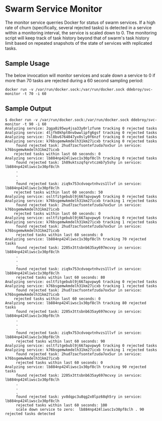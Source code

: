 # Swarm Service Monitor

The monitor service querries Docker for status of swarm services. If a high rate of churn (specifically, several rejected tasks) is detected in a service within a monitoring interval, the service is scaled down to 0. The monitoring script will keep track of task history beyond that of swarm's task history limit based on repeated snapshots of the state of services with replicated tasks.

## Sample Usage

The below invocation will monitor services and scale down a service to 0 if more than 70 tasks are rejected during a 60 second sampling period:

```
docker run -v /var/run/docker.sock:/var/run/docker.sock ddebroy/svc-monitor -t 70 -i 60
```

## Sample Output

```
$ docker run -v /var/run/docker.sock:/var/run/docker.sock ddebroy/svc-monitor -t 90 -i 60
Analyzing service: 2qga8i95wy4jsa33y0rlzfunm tracking 0 rejected tasks
Analyzing service: 4ljfk0khpt0nvbwwlipfg6gsf tracking 0 rejected tasks
Analyzing service: 7sl8bv6764047yx0sly0f6nzf tracking 0 rejected tasks
Analyzing service: k76bsgemwkmdelh31km27icxb tracking 0 rejected tasks
     found rejected task: 2hud7zacfsontefzuda7ox5ur in service: k76bsgemwkmdelh31km27icxb
    rejected tasks within last 60 seconds: 0
Analyzing service: lb884np424liwsc1v30pf8clh tracking 0 rejected tasks
     found rejected task: 1h89uktszqfqrvtczmb7y5shy in service: lb884np424liwsc1v30pf8clh
     .
     .
     .
     found rejected task: ziq9x753cdvoqvtnhvzs1llvf in service: lb884np424liwsc1v30pf8clh
    rejected tasks within last 60 seconds: 50
Analyzing service: osltfitgebubl9j667apvpwy6 tracking 0 rejected tasks
Analyzing service: k76bsgemwkmdelh31km27icxb tracking 1 rejected tasks
     found rejected task: 2hud7zacfsontefzuda7ox5ur in service: k76bsgemwkmdelh31km27icxb
    rejected tasks within last 60 seconds: 0
Analyzing service: osltfitgebubl9j667apvpwy6 tracking 0 rejected tasks
Analyzing service: k76bsgemwkmdelh31km27icxb tracking 1 rejected tasks
     found rejected task: 2hud7zacfsontefzuda7ox5ur in service: k76bsgemwkmdelh31km27icxb
     rejected tasks within last 60 seconds: 0
Analyzing service: lb884np424liwsc1v30pf8clh tracking 70 rejected tasks
     found rejected task: 2205x3ttsbnb635ay697mcvxy in service: lb884np424liwsc1v30pf8clh
     .
     .
     .
     found rejected task: ziq9x753cdvoqvtnhvzs1llvf in service: lb884np424liwsc1v30pf8clh
     rejected tasks within last 60 seconds: 80
Analyzing service: osltfitgebubl9j667apvpwy6 tracking 0 rejected tasks
Analyzing service: k76bsgemwkmdelh31km27icxb tracking 1 rejected tasks
     found rejected task: 2hud7zacfsontefzuda7ox5ur in service: k76bsgemwkmdelh31km27icxb
    rejected tasks within last 60 seconds: 0
Analyzing service: lb884np424liwsc1v30pf8clh tracking 80 rejected tasks
     found rejected task: 2205x3ttsbnb635ay697mcvxy in service: lb884np424liwsc1v30pf8clh
     .
     .
     .
     found rejected task: ziq9x753cdvoqvtnhvzs1llvf in service: lb884np424liwsc1v30pf8clh
     rejected tasks within last 60 seconds: 90
Analyzing service: osltfitgebubl9j667apvpwy6 tracking 0 rejected tasks
Analyzing service: k76bsgemwkmdelh31km27icxb tracking 1 rejected tasks
     found rejected task: 2hud7zacfsontefzuda7ox5ur in service: k76bsgemwkmdelh31km27icxb
     rejected tasks within last 60 seconds: 0
Analyzing service: lb884np424liwsc1v30pf8clh tracking 90 rejected tasks
     found rejected task: 2205x3ttsbnb635ay697mcvxy in service: lb884np424liwsc1v30pf8clh
     .
     .
     .
     found rejected task: yv8dqpc3u8qg2x0lpz68qh5ry in service: lb884np424liwsc1v30pf8clh
     rejected tasks within last 60 seconds: 100
     scale down service to zero:  lb884np424liwsc1v30pf8clh . 90 rejected tasks detected
```
